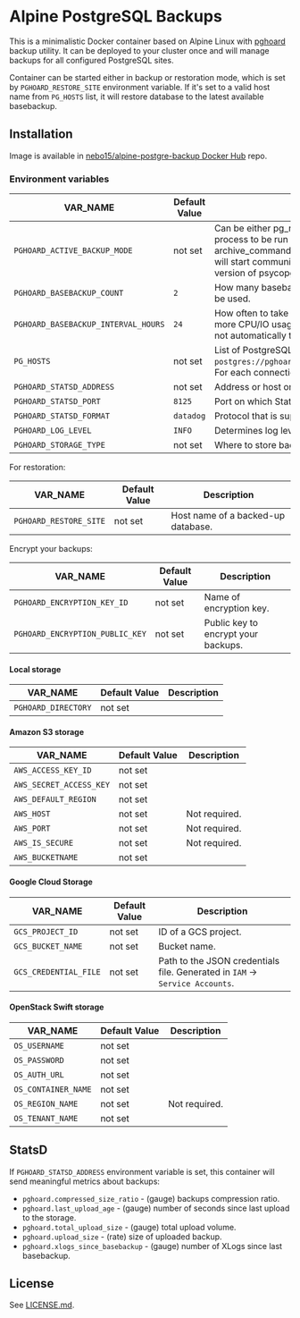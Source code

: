 # Alpine PostgreSQL Backups

This is a minimalistic Docker container based on Alpine Linux with [pghoard](https://github.com/ohmu/pghoard) backup utility. It can be deployed to your cluster once and will manage backups for all configured PostgreSQL sites.

Container can be started either in backup or restoration mode, which is set by `PGHOARD_RESTORE_SITE` environment variable. If it's set to a valid host name from `PG_HOSTS` list, it will restore database to the latest available basebackup.

## Installation

Image is available in [nebo15/alpine-postgre-backup Docker Hub](https://hub.docker.com/r/nebo15/alpine-postgre-backup/) repo.

### Environment variables

| VAR_NAME                            | Default Value           | Description |
| ----------------------------------- | ----------------------- | ----------- |
| `PGHOARD_ACTIVE_BACKUP_MODE`        | not set                 | Can be either pg_receivexlog or archive_command. If set to pg_receivexlog, pghoard will start up a pg_receivexlog process to be run against the database server. If archive_command is set, we rely on the user setting the correct archive_command in postgresql.conf. You can also set this to the experimental walreceiver mode whereby pghoard will start communicating directly with PostgreSQL through the replication protocol. (Note requires an unreleased version of psycopg2 library). |
| `PGHOARD_BASEBACKUP_COUNT`          | `2`                     | How many basebackups should be kept around for restoration purposes. The more there are the more diskspace will be used. |
| `PGHOARD_BASEBACKUP_INTERVAL_HOURS` | `24`                    | How often to take a new basebackup of a cluster. The shorter the interval, the faster your recovery will be, but the more CPU/IO usage is required from the servers it takes the basebackup from. If set to a null value basebackups are not automatically taken at all. |
| `PG_HOSTS`                          | not set                 | List of PostgreSQL connections URLs separated by `;`, eg: `postgres://pghoard:secretpassword@host:5432/dbname;postgres://pghoard:secretpassword@other_host:5432/dbname`. For each connection new pghoard backup site will be created. |
| `PGHOARD_STATSD_ADDRESS`            | not set                 | Address or host on which StatsD server accepts metrics. StatsD collection will be disabled if this variable is not set. |
| `PGHOARD_STATSD_PORT`               | `8125`                  | Port on which StatsD server accepts metrics. |
| `PGHOARD_STATSD_FORMAT`             | `datadog`               | Protocol that is supported by StatsD server: [`datadog`](https://github.com/influxdata/telegraf/tree/master/plugins/inputs/statsd) or [`telegraf`](http://docs.datadoghq.com/guides/dogstatsd/#datagram-format). |
| `PGHOARD_LOG_LEVEL`                 | `INFO`                  | Determines log level of `pghoard`. |
| `PGHOARD_STORAGE_TYPE`              | not set                 | Where to store backups? Supported values: `local`, `google`, `s3`, `azure`, `swift`. |

For restoration:

| VAR_NAME                            | Default Value           | Description |
| ----------------------------------- | ----------------------- | ----------- |
| `PGHOARD_RESTORE_SITE`              | not set                 | Host name of a backed-up database. |

Encrypt your backups:

| VAR_NAME                            | Default Value           | Description |
| ----------------------------------- | ----------------------- | ----------- |
| `PGHOARD_ENCRYPTION_KEY_ID`         | not set                 | Name of encryption key. |
| `PGHOARD_ENCRYPTION_PUBLIC_KEY`     | not set                 | Public key to encrypt your backups. |

#### Local storage

| VAR_NAME                     | Default Value  | Description |
| ---------------------------- | -------------- | ----------- |
| `PGHOARD_DIRECTORY`          | not set        | |

#### Amazon S3 storage

| VAR_NAME                     | Default Value  | Description |
| ---------------------------- | -------------- | ----------- |
| `AWS_ACCESS_KEY_ID`          | not set        | |
| `AWS_SECRET_ACCESS_KEY`      | not set        | |
| `AWS_DEFAULT_REGION`         | not set        | |
| `AWS_HOST`                   | not set        | Not required. |
| `AWS_PORT`                   | not set        | Not required. |
| `AWS_IS_SECURE`              | not set        | Not required. |
| `AWS_BUCKETNAME`             | not set        | |

#### Google Cloud Storage

| VAR_NAME                     | Default Value  | Description |
| ---------------------------- | -------------- | ----------- |
| `GCS_PROJECT_ID`             | not set        | ID of a GCS project. |
| `GCS_BUCKET_NAME`            | not set        | Bucket name. |
| `GCS_CREDENTIAL_FILE`        | not set        | Path to the JSON credentials file. Generated in `IAM` -> `Service Accounts`. |

#### OpenStack Swift storage

| VAR_NAME               | Default Value  | Description |
| ---------------------- | -------------- | ----------- |
| `OS_USERNAME`          | not set        | |
| `OS_PASSWORD`          | not set        | |
| `OS_AUTH_URL`          | not set        | |
| `OS_CONTAINER_NAME`    | not set        | |
| `OS_REGION_NAME`       | not set        | Not required. |
| `OS_TENANT_NAME`       | not set        | |

## StatsD

If `PGHOARD_STATSD_ADDRESS` environment variable is set, this container will send meaningful metrics about backups:

- `pghoard.compressed_size_ratio` - (gauge) backups compression ratio.
- `pghoard.last_upload_age` - (gauge) number of seconds since last upload to the storage.
- `pghoard.total_upload_size` - (gauge) total upload volume.
- `pghoard.upload_size` - (rate) size of uploaded backup.
- `pghoard.xlogs_since_basebackup` - (gauge) number of XLogs since last basebackup.

## License

See [LICENSE.md](LICENSE.md).
